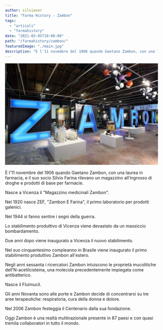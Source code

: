 ```yaml
---
author: silviaver
title: "Farma History - Zambon"
tags:
  - "articoli"
  - "farmahistory"
date: "2021-03-05T10:00:00"
path: "/farmahistory/zambon/"
featuredImage: "./main.jpg"
description: "È l'11 novembre del 1906 quando Gaetano Zambon, con una laurea in farmacia, e il suo socio Silvio Farina rilevano un magazzino all’ingrosso di droghe e prodotti di base per farmacie."
---
```


![Zambon](./main.jpg)

È l'11 novembre del 1906 quando Gaetano Zambon, con una laurea in farmacia, e il suo socio Silvio Farina rilevano un magazzino all’ingrosso di droghe e prodotti di base per farmacie.

Nasce a Vicenza il "Magazzino medicinali Zambon".

Nel 1920 nasce ZEF, "Zambon E Farina", il primo laboratorio per prodotti galenici.

Nel 1944 si fanno sentire i segni della guerra.

Lo stabilimento produttivo di Vicenza viene devastato da un massiccio bombardamento.

Due anni dopo viene inaugurato a Vicenza il nuovo stabilimento.

Nel suo cinquantesimo compleanno in Brasile viene inaugurato il primo stabilimento produttivo Zambon all'estero.

Negli anni sessanta i ricercatori Zambon intuiscono le proprietà mucolitiche dell’N-acetilcisteina, una molecola precedentemente impiegata come antibatterico.

Nasce il Fluimucil.

Gli anni Novanta sono alle porte e Zambon decide di concentrarsi su tre aree terapeutiche: respiratoria, cura della donna e dolore.

Nel 2006 Zambon festeggia il Centenario dalla sua fondazione.

Oggi Zambon è una realtà multinazionale presente in 87 paesi e con quasi tremila collaboratori in tutto il mondo.
